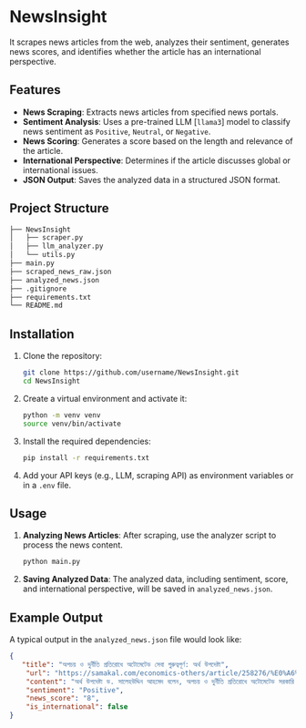 # NewsInsight

It scrapes news articles from the web, analyzes their sentiment, generates news scores, and identifies whether the article has an international perspective. 

## Features

- **News Scraping**: Extracts news articles from specified news portals.
- **Sentiment Analysis**: Uses a pre-trained LLM [`llama3`] model to classify news sentiment as `Positive`, `Neutral`, or `Negative`.
- **News Scoring**: Generates a score based on the length and relevance of the article.
- **International Perspective**: Determines if the article discusses global or international issues.
- **JSON Output**: Saves the analyzed data in a structured JSON format.

## Project Structure

```bash
├── NewsInsight
│   ├── scraper.py              
│   ├── llm_analyzer.py            
│   └── utils.py   
├── main.py   
├── scraped_news_raw.json   
├── analyzed_news.json              
├── .gitignore                  
├── requirements.txt         
└── README.md                   
```

## Installation

1. Clone the repository:

    ```bash
    git clone https://github.com/username/NewsInsight.git
    cd NewsInsight
    ```

2. Create a virtual environment and activate it:

    ```bash
    python -m venv venv
    source venv/bin/activate  
    ```

3. Install the required dependencies:

    ```bash
    pip install -r requirements.txt
    ```

4. Add your API keys (e.g., LLM, scraping API) as environment variables or in a `.env` file.

## Usage

1. **Analyzing News Articles**:
   After scraping, use the analyzer script to process the news content.

    ```bash
    python main.py
    ```

3. **Saving Analyzed Data**:
   The analyzed data, including sentiment, score, and international perspective, will be saved in `analyzed_news.json`.

## Example Output

A typical output in the `analyzed_news.json` file would look like:

```json
{
   "title": "অপচয় ও দুর্নীতি প্রতিরোধে অটোমেটেড সেবা গুরুত্বপূর্ণ: অর্থ উপদেষ্টা",
    "url": "https://samakal.com/economics-others/article/258276/%E0%A6%85%E0%A6%AA%E0%A6%9A%E0%A7%9F-%E0%A6%93-%E0%A6%A6%E0%A7%81%E0%A6%B0%E0%A7%8D%E0%A6%A8%E0%A7%80%E0%A6%A4%E0%A6%BF-%E0%A6%AA%E0%A7%8D%E0%A6%B0%E0%A6%A4%E0%A6%BF%E0%A6%B0%E0%A7%8B%E0%A6%A7%E0%A7%87-%E0%A6%85%E0%A6%9F%E0%A7%8B%E0%A6%AE%E0%A7%87%E0%A6%9F%E0%A7%87%E0%A6%A1-%E0%A6%B8%E0%A7%87%E0%A6%AC%E0%A6%BE-%E0%A6%97%E0%A7%81%E0%A6%B0%E0%A7%81%E0%A6%A4%E0%A7%8D%E0%A6%AC%E0%A6%AA%E0%A7%82%E0%A6%B0%E0%A7%8D%E0%A6%A3:-%E0%A6%85%E0%A6%B0%E0%A7%8D%E0%A6%A5-%E0%A6%89%E0%A6%AA%E0%A6%A6%E0%A7%87%E0%A6%B7%E0%A7%8D%E0%A6%9F%E0%A6%BE",
    "content": "অর্থ উপদেষ্টা ড. সালেহউদ্দিন আহমেদ বলেন, অপচয় ও দুর্নীতি প্রতিরোধে অটোমেটেড সরকারি আর্থিক সেবা গুরুত্বপূর্ণ ভূমিকা পালন করছে। আর্থিক সেবার বিভিন্ন প্লাটফর্ম একটি সমন্বিত ব্যবস্থাপনার মধ্যে নিয়ে আনা সম্ভব হলে আর্থিক ব্যবস্থাপনায় স্বচ্ছতা ও জবাবদিহিতা নিশ্চিত করা সম্ভব হবে। সাধারণ মানুষ সেবা প্রদানকারীর কাছে না গিয়ে যত বেশি সেবা অটোমেটেড পদ্ধতিতে পাবেন ততই দুর্নীতি কমবে।\nসোমবার অর্থ বিভাগের বিভিন্ন সেবা দ্রুততার সঙ্গে সহজে ও সাশ্রয়ীভাবে প্রদানের জন্য তৈরি করা বিভিন্ন অনলাইন প্ল্যাটফর্ম উদ্বোধন করেন অর্থ উপদেষ্টা আজ। তিনি  বলেন, উদ্ভাবিত বিভিন্ন অটোমেটেড সেবা প্লাটফর্মের কার্যকারিতা সমুন্নত রাখার জন্য দক্ষ জনবল সৃষ্টি করে তাদের মাধ্যমে নিয়মিত নবায়ন করতে হবে।\nউদ্বোধন করা সেবাসমূহের মধ্যে রয়েছে- নবরূপায়িত আইবাস++ ওয়েবসাইট, এ-চালান ওয়েবসাইট, পেনশনারদের জন্য লাইফ ভেরিফিকেশন অ্যাপ, পেপারলেস অনলাইন লাস্ট পেমেন্ট সার্টিফিকেট (এলপিসি), সরকারি কর্মচারীদের অনলাইনে ছুটির আবেদন দাখিল, ছুটি মঞ্জুর ও হিসাবায়নের জন্য অনলাইন ছুটি ব্যবস্থাপনা,  অনলাইনভিত্তিক সরকারি আবাসন না-দাবি সনদপত্র এবং সরকারি কর্মচারীদের বেতন-ভাতার বিল দাখিল ও চাকরি সংক্রান্ত অন্যান্য তথ্য অনলাইনে পাওয়ার সুবিধার জন্য ‘আইবাস সেইফ’ মোবাইল অ্যাপ।\nঅনুষ্ঠানের বিশেষ অতিথি হিসেবে উপস্থিত ছিলেন বাংলাদেশ কম্পট্রোলার এন্ড অডিটর জেনারেল মো. নূরুল ইসলাম, প্রধান উপদেষ্টার কার্যালয়ের সচিব মো. সাইফুল্লাহ পান্না, অভ্যন্তরীণ সম্পদ বিভাগের সচিব ও জাতীয় রাজস্ব বোর্ডের চেয়ারম্যান আবদুর রহমান খান ও অর্থনৈতিক সম্পর্ক বিভাগ শাহ্‌রিয়ার কাদের ছিদ্দিকী।\n অর্থ সচিব ড. মো. খায়েরুজ্জামান মজুমদারের সভাপতিত্বে সভায় অর্থ বিভাগের স্ট্রেনদেনিং পাবলিক ফাইনানসিয়াল ম্যানেজমেন্ট টু এনাবেল সার্ভিস ডেলিভারি (এসপিএফএমএস) কর্মসূচির আওতায় প্রস্তুত করা বিভিন্ন অনলাইন সেবার ওপর উপস্থাপনা করেন অর্থ বিভাগের অতিরিক্তি সচিব ও এসপিএফএমএস কর্মসূচির জাতীয় কর্মসূচি পরিচালক মোহাম্মদ সাইফুল ইসলাম।",
    "sentiment": "Positive",
    "news_score": "8",
    "is_international": false
}
```


